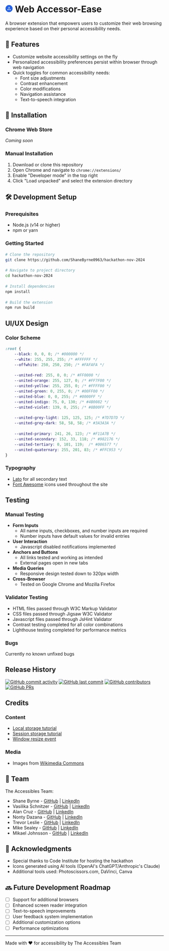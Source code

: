 # ![The Accessibles Logo](./assets/icons/icon24.png) Web Accessor-Ease

A browser extension that empowers users to customize their web browsing experience based on their personal accessibility needs.

## 🎯 Features

- Customize website accessibility settings on the fly
- Personalized accessibility preferences persist within browser through web navigation
- Quick toggles for common accessibility needs:
  - Font size adjustments
  - Contrast enhancement
  - Color modifications
  - Navigation assistance
  - Text-to-speech integration

## 🚀 Installation

### Chrome Web Store
*Coming soon*

### Manual Installation
1. Download or clone this repository
2. Open Chrome and navigate to `chrome://extensions/`
3. Enable "Developer mode" in the top right
4. Click "Load unpacked" and select the extension directory

## 🛠️ Development Setup

### Prerequisites
- Node.js (v14 or higher)
- npm or yarn

### Getting Started
```bash
# Clone the repository
git clone https://github.com/ShaneByrne0963/hackathon-nov-2024

# Navigate to project directory
cd hackathon-nov-2024

# Install dependencies
npm install

# Build the extension
npm run build
```

## UI/UX Design

### Color Scheme
```css
:root {
    --black: 0, 0, 0; /* #000000 */
    --white: 255, 255, 255; /* #FFFFFF */
    --offwhite: 250, 250, 250; /* #FAFAFA */

    --united-red: 255, 0, 0; /* #FF0000 */
    --united-orange: 255, 127, 0; /* #FF7F00 */
    --united-yellow: 255, 255, 0; /* #FFFF00 */
    --united-green: 0, 255, 0; /* #00FF00 */
    --united-blue: 0, 0, 255; /* #0000FF */
    --united-indigo: 75, 0, 130; /* #4B0082 */
    --united-violet: 139, 0, 255; /* #8B00FF */

    --united-grey-light: 125, 125, 125; /* #7D7D7D */
    --united-grey-dark: 58, 58, 58; /* #3A3A3A */

    --united-primary: 241, 26, 123; /* #F11A7B */
    --united-secondary: 152, 33, 118; /* #982176 */
    --united-tertiary: 0, 101, 119;  /* #006577 */
    --united-quaternary: 255, 201, 83; /* #FFC953 */
}
```

### Typography
- [Lato](https://fonts.google.com/specimen/Lato) for all secondary text
- [Font Awesome](https://fontawesome.com) icons used throughout the site

## Testing

### Manual Testing

- **Form Inputs**
  - All name inputs, checkboxes, and number inputs are required
  - Number inputs have default values for invalid entries
- **User Interaction**
  - Javascript disabled notifications implemented
- **Anchors and Buttons**
  - All links tested and working as intended
  - External pages open in new tabs
- **Media Queries**
  - Responsive design tested down to 320px width
- **Cross-Browser**
  - Tested on Google Chrome and Mozilla Firefox

### Validator Testing

- HTML files passed through W3C Markup Validator
- CSS files passed through Jigsaw W3C Validator
- Javascript files passed through JsHint Validator
- Contrast testing completed for all color combinations
- Lighthouse testing completed for performance metrics

### Bugs
Currently no known unfixed bugs

## Release History

[![GitHub commit activity](https://img.shields.io/github/commit-activity/t/ShaneByrne0963/hackathon-nov-2024)](https://github.com/ShaneByrne0963/hackathon-nov-2024/commits/main)
[![GitHub last commit](https://img.shields.io/github/last-commit/ShaneByrne0963/hackathon-nov-2024)](https://github.com/ShaneByrne0963/hackathon-nov-2024/commits/main)
[![GitHub contributors](https://img.shields.io/github/contributors/ShaneByrne0963/hackathon-nov-2024)](https://github.com/ShaneByrne0963/hackathon-nov-2024)
[![GitHub PRs](https://img.shields.io/github/issues-pr-closed/ShaneByrne0963/hackathon-nov-2024)](https://github.com/ShaneByrne0963/hackathon-nov-2024/commits/main)

## Credits

### Content
- [Local storage tutorial](https://developer.mozilla.org/en-US/docs/Web/API/Window/localStorage)
- [Session storage tutorial](https://developer.mozilla.org/en-US/docs/Web/API/Window/sessionStorage)
- [Window resize event](https://stackoverflow.com/questions/641857/javascript-window-resize-event)

### Media
- Images from [Wikimedia Commons](https://commons.wikimedia.org/wiki/Category:SVG_?_)

## 👥 Team

The Accessibles Team:
- Shane Byrne - [GitHub](https://github.com/ShaneByrne0963) | [LinkedIn](https://www.linkedin.com/in/shane-byrne-00b8b3272/)
- Vasilika Schnitzer - [GitHub](https://github.com/RikaIljina) | [LinkedIn](https://www.linkedin.com/in/vasilika-schnitzer/)
- Alan Cruz - [GitHub](https://github.com/llancruzz) | [LinkedIn](https://www.linkedin.com/in/llancruzz/)
- Nonty Dazana - [GitHub](https://github.com/NontyD) | [LinkedIn](https://www.linkedin.com/in/nontyd/)
- Trevor Leslie - [GitHub](https://github.com/TrevorJamesLeslie) | [LinkedIn](https://www.linkedin.com/in/trevor-leslie-12b4493a/)
- Mike Sealey - [GitHub](https://github.com/mikesealey) | [LinkedIn](https://www.linkedin.com/in/mike-sealey-6439573a/)
- Mikael Johnsson - [GitHub](https://github.com/mikael-johnsson) | [LinkedIn](https://www.linkedin.com/in/mikael-johnsson/)

## 🙌 Acknowledgments

- Special thanks to Code Institute for hosting the hackathon
- Icons generated using AI tools (OpenAI's ChatGPT/Anthropic's Claude)
- Additional tools used: Photoscissors.com, DaVinci, Canva

## 🔜 Future Development Roadmap

- [ ] Support for additional browsers
- [ ] Enhanced screen reader integration
- [ ] Text-to-speech improvements
- [ ] User feedback system implementation
- [ ] Additional customization options
- [ ] Performance optimizations

---

Made with ❤️ for accessibility by The Accessibles Team
